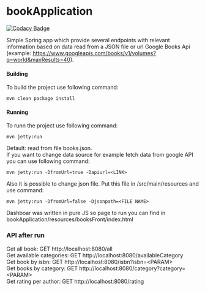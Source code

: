 # bookApplication
[![Codacy Badge](https://api.codacy.com/project/badge/Grade/baf8dd8813ad42619c20cb8683103ba1)](https://www.codacy.com?utm_source=github.com&amp;utm_medium=referral&amp;utm_content=weroniquue/bookApplication&amp;utm_campaign=Badge_Grade)

Simple Spring app which provide several endpoints with relevant information based on data read from a JSON file or url Google Books Api (example: https://www.googleapis.com/books/v1/volumes?q=world&maxResults=40).

<h4>Building</h4>
To build the project use following command:

```maven
mvn clean package install
```

<h4>Running</h4>
To runn the project use following command:

```maven
mvn jetty:run
```

Default: read from file books.json. <br>
If you want to change data source for example fetch data from google API you can use following command:
```maven
mvn jetty:run -DfromUrl=true -Dapiurl=<LINK>
```

Also it is possible to change json file. Put this file in /src/main/resources and use command:
```maven
mvn jetty:run -DfromUrl=false -Djsonpath=<FILE NAME>
```
Dashboar was written in pure JS so page to run you can find in bookApplication/resources/booksFront/index.html



<h3>API after run</h3>
Get all book: GET http://localhost:8080/all </br>
Get available categories: GET http://localhost:8080/availableCategory </br>
Get book by isbn: GET http://localhost:8080/isbn?isbn=&ltPARAM&gt </br>
Get books by category: GET http://localhost:8080/category?category=&ltPARAM&gt </br>
Get rating per author: GET http://localhost:8080/rating </br>
 
